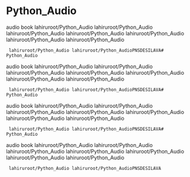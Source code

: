 # Python_Audio
audio book 
 lahiruroot/Python_Audio lahiruroot/Python_Audio
  lahiruroot/Python_Audio lahiruroot/Python_Audio
   lahiruroot/Python_Audio
    lahiruroot/Python_Audio lahiruroot/Python_Audio
    
     lahiruroot/Python_Audio lahiruroot/Python_AudioPNSDESILAVA# Python_Audio
audio book 
 lahiruroot/Python_Audio lahiruroot/Python_Audio
  lahiruroot/Python_Audio lahiruroot/Python_Audio
   lahiruroot/Python_Audio
    lahiruroot/Python_Audio lahiruroot/Python_Audio
    
     lahiruroot/Python_Audio lahiruroot/Python_AudioPNSDESILAVA# Python_Audio
audio book 
 lahiruroot/Python_Audio lahiruroot/Python_Audio
  lahiruroot/Python_Audio lahiruroot/Python_Audio
   lahiruroot/Python_Audio
    lahiruroot/Python_Audio lahiruroot/Python_Audio
    
     lahiruroot/Python_Audio lahiruroot/Python_AudioPNSDESILAVA# Python_Audio
audio book 
 lahiruroot/Python_Audio lahiruroot/Python_Audio
  lahiruroot/Python_Audio lahiruroot/Python_Audio
   lahiruroot/Python_Audio
    lahiruroot/Python_Audio lahiruroot/Python_Audio
    
     lahiruroot/Python_Audio lahiruroot/Python_AudioPNSDESILAVA
